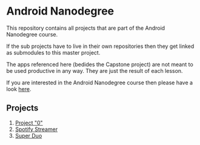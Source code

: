 # Android Nanodegree

This repository contains all projects that are part of the Android Nanodegree course.

If the sub projects have to live in their own repositories then they get linked as submodules to this master project.

The apps referenced here (bedides the Capstone project) are not meant to be used productive in any way. They are just the result of each lesson.

If you are interested in the Android Nanodegree course then please have a look [here](https://www.udacity.com/course/android-developer-nanodegree--nd801).

## Projects
1. [Project "0"](Project0/README.md)
2. [Spotify Streamer](Project1_SpotifyStreamer/README.md)
3. [Super Duo](https://github.com/devmil/android_nanodegree_super_duo/blob/master/README.md)